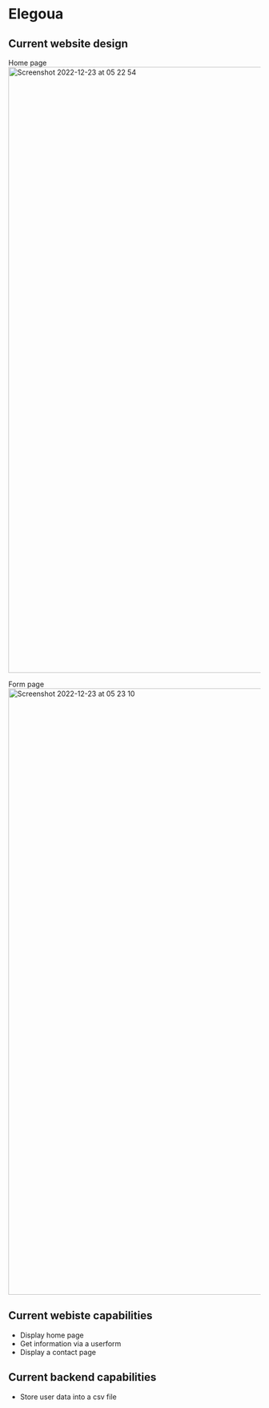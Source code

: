 # Elegoua

## Current website design

Home page
<img width="1209" alt="Screenshot 2022-12-23 at 05 22 54" src="https://user-images.githubusercontent.com/31806900/209270609-f99fe206-1f40-4987-acec-09d7cfe840e2.png">

Form page
<img width="1210" alt="Screenshot 2022-12-23 at 05 23 10" src="https://user-images.githubusercontent.com/31806900/209270631-34d36d26-9a9f-48a0-86d1-772955f92836.png">

## Current webiste capabilities
- Display home page
- Get information via a userform
- Display a contact page

## Current backend capabilities
- Store user data into a csv file
